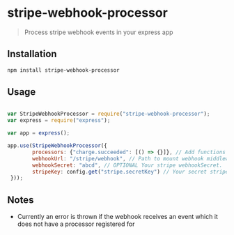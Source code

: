 # stripe-webhook-processor
> Process stripe webhook events in your express app

## Installation 
```bash
npm install stripe-webhook-processor
```

## Usage

```js

var StripeWebhookProcessor = require("stripe-webhook-processor");
var express = require("express");

var app = express();

app.use(StripeWebhookProcessor({
        processors: {"charge.succeeded": [() => {}]}, // Add functions to be called when an event of type is received
        webhookUrl: "/stripe/webhook", // Path to mount webhook middleware at
        webhookSecret: "abcd", // OPTIONAL Your stripe webhookSecret.  Required for webhook-signing validation
        stripeKey: config.get("stripe.secretKey") // Your secret stripe api key
 }));
```

## Notes

- Currently an error is thrown if the webhook receives an event which it does not have a processor registered for
